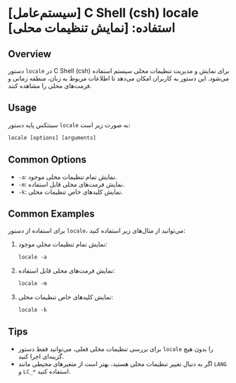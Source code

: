 # [سیستم‌عامل] C Shell (csh) locale استفاده: [نمایش تنظیمات محلی]

## Overview
دستور `locale` در C Shell (csh) برای نمایش و مدیریت تنظیمات محلی سیستم استفاده می‌شود. این دستور به کاربران امکان می‌دهد تا اطلاعات مربوط به زبان، منطقه زمانی و فرمت‌های محلی را مشاهده کنند.

## Usage
سینتکس پایه دستور `locale` به صورت زیر است:

```csh
locale [options] [arguments]
```

## Common Options
- `-a`: نمایش تمام تنظیمات محلی موجود.
- `-m`: نمایش فرمت‌های محلی قابل استفاده.
- `-k`: نمایش کلیدهای خاص تنظیمات محلی.

## Common Examples
برای استفاده از دستور `locale`، می‌توانید از مثال‌های زیر استفاده کنید:

1. نمایش تمام تنظیمات محلی موجود:
   ```csh
   locale -a
   ```

2. نمایش فرمت‌های محلی قابل استفاده:
   ```csh
   locale -m
   ```

3. نمایش کلیدهای خاص تنظیمات محلی:
   ```csh
   locale -k
   ```

## Tips
- برای بررسی تنظیمات محلی فعلی، می‌توانید فقط دستور `locale` را بدون هیچ گزینه‌ای اجرا کنید.
- اگر به دنبال تغییر تنظیمات محلی هستید، بهتر است از متغیرهای محیطی مانند `LANG` و `LC_*` استفاده کنید.